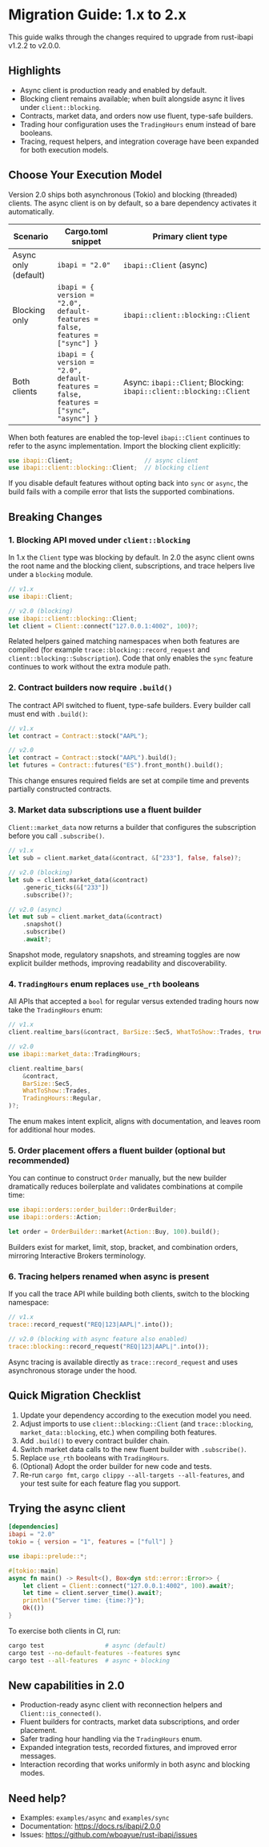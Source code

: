 # Migration Guide: 1.x to 2.x

This guide walks through the changes required to upgrade from rust-ibapi v1.2.2 to v2.0.0.

## Highlights

- Async client is production ready and enabled by default.
- Blocking client remains available; when built alongside async it lives under `client::blocking`.
- Contracts, market data, and orders now use fluent, type-safe builders.
- Trading hour configuration uses the `TradingHours` enum instead of bare booleans.
- Tracing, request helpers, and integration coverage have been expanded for both execution models.

## Choose Your Execution Model

Version 2.0 ships both asynchronous (Tokio) and blocking (threaded) clients. The async client is on by default, so a bare dependency activates it automatically.

| Scenario | Cargo.toml snippet | Primary client type |
|----------|-------------------|---------------------|
| Async only (default) | `ibapi = "2.0"` | `ibapi::Client` (async) |
| Blocking only | `ibapi = { version = "2.0", default-features = false, features = ["sync"] }` | `ibapi::client::blocking::Client` |
| Both clients | `ibapi = { version = "2.0", default-features = false, features = ["sync", "async"] }` | Async: `ibapi::Client`; Blocking: `ibapi::client::blocking::Client` |

When both features are enabled the top-level `ibapi::Client` continues to refer to the async implementation. Import the blocking client explicitly:

```rust
use ibapi::Client;                    // async client
use ibapi::client::blocking::Client;  // blocking client
```

If you disable default features without opting back into `sync` or `async`, the build fails with a compile error that lists the supported combinations.

## Breaking Changes

### 1. Blocking API moved under `client::blocking`

In 1.x the `Client` type was blocking by default. In 2.0 the async client owns the root name and the blocking client, subscriptions, and trace helpers live under a `blocking` module.

```rust
// v1.x
use ibapi::Client;

// v2.0 (blocking)
use ibapi::client::blocking::Client;
let client = Client::connect("127.0.0.1:4002", 100)?;
```

Related helpers gained matching namespaces when both features are compiled (for example `trace::blocking::record_request` and `client::blocking::Subscription`). Code that only enables the `sync` feature continues to work without the extra module path.

### 2. Contract builders now require `.build()`

The contract API switched to fluent, type-safe builders. Every builder call must end with `.build()`:

```rust
// v1.x
let contract = Contract::stock("AAPL");

// v2.0
let contract = Contract::stock("AAPL").build();
let futures = Contract::futures("ES").front_month().build();
```

This change ensures required fields are set at compile time and prevents partially constructed contracts.

### 3. Market data subscriptions use a fluent builder

`Client::market_data` now returns a builder that configures the subscription before you call `.subscribe()`.

```rust
// v1.x
let sub = client.market_data(&contract, &["233"], false, false)?;

// v2.0 (blocking)
let sub = client.market_data(&contract)
    .generic_ticks(&["233"])
    .subscribe()?;

// v2.0 (async)
let mut sub = client.market_data(&contract)
    .snapshot()
    .subscribe()
    .await?;
```

Snapshot mode, regulatory snapshots, and streaming toggles are now explicit builder methods, improving readability and discoverability.

### 4. `TradingHours` enum replaces `use_rth` booleans

All APIs that accepted a `bool` for regular versus extended trading hours now take the `TradingHours` enum:

```rust
// v1.x
client.realtime_bars(&contract, BarSize::Sec5, WhatToShow::Trades, true)?;

// v2.0
use ibapi::market_data::TradingHours;

client.realtime_bars(
    &contract,
    BarSize::Sec5,
    WhatToShow::Trades,
    TradingHours::Regular,
)?;
```

The enum makes intent explicit, aligns with documentation, and leaves room for additional hour modes.

### 5. Order placement offers a fluent builder (optional but recommended)

You can continue to construct `Order` manually, but the new builder dramatically reduces boilerplate and validates combinations at compile time:

```rust
use ibapi::orders::order_builder::OrderBuilder;
use ibapi::orders::Action;

let order = OrderBuilder::market(Action::Buy, 100).build();
```

Builders exist for market, limit, stop, bracket, and combination orders, mirroring Interactive Brokers terminology.

### 6. Tracing helpers renamed when async is present

If you call the trace API while building both clients, switch to the blocking namespace:

```rust
// v1.x
trace::record_request("REQ|123|AAPL|".into());

// v2.0 (blocking with async feature also enabled)
trace::blocking::record_request("REQ|123|AAPL|".into());
```

Async tracing is available directly as `trace::record_request` and uses asynchronous storage under the hood.

## Quick Migration Checklist

1. Update your dependency according to the execution model you need.
2. Adjust imports to use `client::blocking::Client` (and `trace::blocking`, `market_data::blocking`, etc.) when compiling both features.
3. Add `.build()` to every contract builder chain.
4. Switch market data calls to the new fluent builder with `.subscribe()`.
5. Replace `use_rth` booleans with `TradingHours`.
6. (Optional) Adopt the order builder for new code and tests.
7. Re-run `cargo fmt`, `cargo clippy --all-targets --all-features`, and your test suite for each feature flag you support.

## Trying the async client

```toml
[dependencies]
ibapi = "2.0"
tokio = { version = "1", features = ["full"] }
```

```rust
use ibapi::prelude::*;

#[tokio::main]
async fn main() -> Result<(), Box<dyn std::error::Error>> {
    let client = Client::connect("127.0.0.1:4002", 100).await?;
    let time = client.server_time().await?;
    println!("Server time: {time:?}");
    Ok(())
}
```

To exercise both clients in CI, run:

```bash
cargo test                 # async (default)
cargo test --no-default-features --features sync
cargo test --all-features  # async + blocking
```

## New capabilities in 2.0

- Production-ready async client with reconnection helpers and `Client::is_connected()`.
- Fluent builders for contracts, market data subscriptions, and order placement.
- Safer trading hour handling via the `TradingHours` enum.
- Expanded integration tests, recorded fixtures, and improved error messages.
- Interaction recording that works uniformly in both async and blocking modes.

## Need help?

- Examples: `examples/async` and `examples/sync`
- Documentation: <https://docs.rs/ibapi/2.0.0>
- Issues: <https://github.com/wboayue/rust-ibapi/issues>
